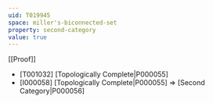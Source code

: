 ```yaml
---
uid: T019945
space: miller's-biconnected-set
property: second-category
value: true
---
```

[[Proof]]

* [T001032] [Topologically Complete|P000055]
* [I000058] [Topologically Complete|P000055] => [Second Category|P000056]

